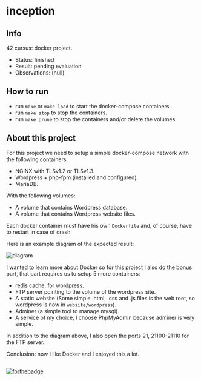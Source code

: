 # inception

## Info

42 cursus: docker project.

- Status: finished
- Result: pending evaluation
- Observations: (null)

## How to run

- run `make` or `make load` to start the docker-compose containers.
- run `make stop` to stop the containers.
- run `make prune` to stop the containers and/or delete the volumes.

## About this project

For this project we need to setup a simple docker-compose network with the following containers:

- NGINX with TLSv1.2 or TLSv1.3.
- Wordpress + php-fpm (installed and configured).
- MariaDB.

With the following volumes:

- A volume that contains Wordpress database.
- A volume that contains Wordpress website files.

Each docker container must have his own `Dockerfile` and, of course, have to restart in case of crash

Here is an example diagram of the expected result:

![diagram](https://github.com/izenynn/inception/blob/main/diagram.png)

I wanted to learn more about Docker so for this project I also do the bonus part, that part requires
us to setup 5 more containers:

- redis cache, for wordpress.
- FTP server pointing to the volume of the wordpress site.
- A static website (Some simple .html, .css and .js files is the web root, so wordpress is now in `website/wordpress`).
- Adminer (a simple tool to manage mysql).
- A service of my choice, I choose PhpMyAdmin because adminer is very simple.

In addition to the diagram above, I also open the ports 21, 21100-21110 for the FTP server.

Conclusion: now I like Docker and I enjoyed this a lot.

##
[![forthebadge](https://forthebadge.com/images/badges/works-on-my-machine.svg)](https://forthebadge.com)
